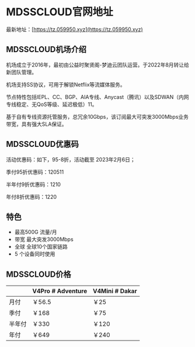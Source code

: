 # MDSSCLOUD官网地址

最新地址：[https://tz.059950.xyz](https://tz.059950.xyz)

## MDSSCLOUD机场介绍

机场成立于2016年，最初由公益时聚贤阁-梦迪云团队运营。于2022年8月转让给新团队管理。

机场支持SS协议，可用于解锁Netflix等流媒体服务。

节点特性包括IEPL、CC、BGP、AIA专线、Anycast（腾讯）以及SDWAN（内网专线稳定、无QoS等级、延迟极低）11。

基于自有专线资源托管服务，总冗余10Gbps，该订阅最大可突发3000Mbps业务带宽，具有强大SLA保证。

## MDSSCLOUD优惠码

活动优惠码：如下，95-8折，活动截至 2023年2月6日；

季付95折优惠码：120511

半年付9折优惠码：1210

年付8折优惠码：1220

## 特色

* 最高500G 流量/月
* 带宽 最大突发3000Mbps
* 全球 全球10个国家链路
* 5 个设备同时使用

## MDSSCLOUD价格

||V4Pro # Adventure|V4Mini # Dakar|
|----|----|----|
|月付|￥56.5|￥25|
|季付|￥168|￥75|
|半年付|￥330|￥120|
|年付|￥649|￥240|


